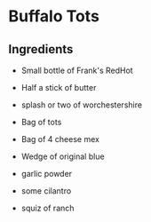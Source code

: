 # Buffalo Tots

## Ingredients
 - Small bottle of Frank's RedHot
 - Half a stick of butter
 - splash or two of worchestershire

 - Bag of tots
 - Bag of 4 cheese mex
 - Wedge of original blue
 - garlic powder

 - some cilantro
 - squiz of ranch
